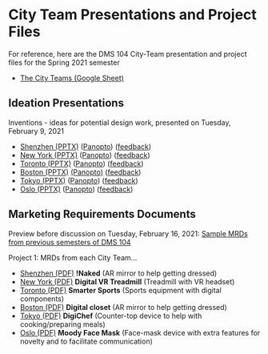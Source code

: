 # City Team Presentations and Project Files
For reference, here are the DMS 104 City-Team presentation and project files for the Spring 2021 semester 

- [The City Teams (Google Sheet)](https://docs.google.com/spreadsheets/d/1GxZ4u8RjvG9D-S86QVpSdJM24KPr47ftF3mN67NC37I/edit#gid=0)

## Ideation Presentations

Inventions - ideas for potential design work, presented on Tuesday, February 9, 2021

- [Shenzhen (PPTX)](files/ideation-shenzhen.pptx) ([Panopto](https://rochester.hosted.panopto.com/Panopto/Pages/Viewer.aspx?id=b9a1b029-266d-43aa-abfd-acca013cd769&start=2768.727)) ([feedback](files/ideation-feedback_shenzhen.md))
- [New York (PPTX)](files/ideation-new-york.pptx) ([Panopto](https://rochester.hosted.panopto.com/Panopto/Pages/Viewer.aspx?id=b9a1b029-266d-43aa-abfd-acca013cd769&start=2014.3989984)) ([feedback](files/ideation-feedback_new-york.md))
- [Toronto (PPTX)](files/ideation-toronto.pptx) ([Panopto](https://rochester.hosted.panopto.com/Panopto/Pages/Viewer.aspx?id=b9a1b029-266d-43aa-abfd-acca013cd769&start=1177.482)) ([feedback](files/ideation-feedback_toronto.md))
- [Boston (PPTX)](files/ideation-boston.pptx) [(Panopto)](https://rochester.hosted.panopto.com/Panopto/Pages/Viewer.aspx?id=7462863c-8b84-44c3-b6ca-acca00fe7ac6) ([feedback](files/ideation-feedback_boston.md))
- [Tokyo (PPTX)](files/ideation-tokyo.pptx) ([Panopto](https://rochester.hosted.panopto.com/Panopto/Pages/Viewer.aspx?id=b9a1b029-266d-43aa-abfd-acca013cd769&start=4206.830001599999)) ([feedback](files/ideation-feedback_tokyo.md))
- [Oslo (PPTX)](files/ideation-oslo.pptx) ([Panopto](https://rochester.hosted.panopto.com/Panopto/Pages/Viewer.aspx?id=b9a1b029-266d-43aa-abfd-acca013cd769&start=3308.4159999999997)) ([feedback](files/ideation-feedback_oslo.md))

## Marketing Requirements Documents

Preview before discussion on Tuesday, February 16, 2021: [Sample MRDs from previous semesters of DMS 104](files/mrd_previous-semesters/readme.md)

Project 1: MRDs from each City Team...

- [Shenzhen (PDF)](files/mrd_shenzhen.pdf) **!Naked** (AR mirror to help getting dressed)
- [New York (PDF)](files/mrd_new-york.pdf) **Digital VR Treadmill** (Treadmill with VR headset)
- [Toronto (PDF)](files/mrd_toronto.pdf) **Smarter Sports** (Sports equipment with digital components)
- [Boston (PDF)](files/mrd_boston.pdf) **Digital closet** (AR mirror to help getting dressed)
- [Tokyo (PDF)](files/mrd_tokyo.pdf) **DigiChef** (Counter-top device to help with cooking/preparing meals)
- [Oslo (PDF)](files/mrd_oslo.pdf) **Moody Face Mask** (Face-mask device with extra features for novelty and to facilitate communication)